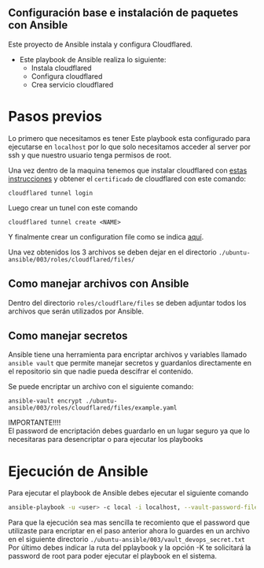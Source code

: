 ## Configuración base e instalación de paquetes con Ansible

Este proyecto de Ansible instala y configura Cloudflared.

- Este playbook de Ansible realiza lo siguiente:
    - Instala cloudflared
    - Configura cloudflared
    - Crea servicio cloudflared

# Pasos previos
Lo primero que necesitamos es tener 
Este playbook esta configurado para ejecutarse en `localhost` por lo que solo necesitamos acceder al server por ssh y que nuestro usuario tenga permisos de root.

Una vez dentro de la maquina tenemos que instalar cloudflared con [estas instrucciones](https://developers.cloudflare.com/cloudflare-one/connections/connect-apps/install-and-setup/tunnel-guide/local/#set-up-a-tunnel-locally-cli-setup) y obtener el `certificado` de cloudflared con este comando:
```
cloudflared tunnel login
```

Luego crear un tunel con este comando
```
cloudflared tunnel create <NAME>
```

Y finalmente crear un configuration file como se indica [aquí](https://developers.cloudflare.com/cloudflare-one/connections/connect-apps/install-and-setup/tunnel-guide/local/#4-create-a-configuration-file).

Una vez obtenidos los 3 archivos se deben dejar en el directorio `./ubuntu-ansible/003/roles/cloudflared/files/`

## Como manejar archivos con Ansible
Dentro del directorio `roles/cloudflare/files` se deben adjuntar todos los archivos que serán utilizados por Ansible.

## Como manejar secretos
Ansible tiene una herramienta para encriptar archivos y variables llamado `ansible vault` que permite manejar secretos y guardanlos directamente en el repositorio sin que nadie pueda descifrar el contenido.

Se puede encriptar un archivo con el siguiente comando:
```
ansible-vault encrypt ./ubuntu-ansible/003/roles/cloudflared/files/example.yaml
```

IMPORTANTE!!!!\
El password de encriptación debes guardarlo en un lugar seguro ya que lo necesitaras para desencriptar o para ejecutar los playbooks

# Ejecución de Ansible
Para ejecutar el playbook de Ansible debes ejecutar el siguiente comando
```bash
ansible-playbook -u <user> -c local -i localhost, --vault-password-file ./ubuntu-ansible/003/vault_devops_secret.txt ./ubuntu-ansible/003/playbook.yaml -K
```
Para que la ejecución sea mas sencilla te recomiento que el password que utilizaste para encriptar en el paso anterior ahora lo guardes en un archivo en el siguiente directorio `./ubuntu-ansible/003/vault_devops_secret.txt`\
Por último debes indicar la ruta del pplaybook y la opción -K te solicitará la password de root para poder ejecutar el playbook en el sistema.





